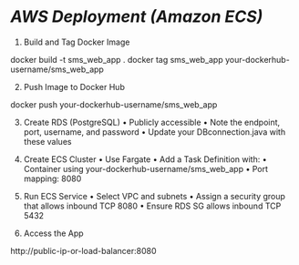 # ***AWS Deployment (Amazon ECS)***

1. Build and Tag Docker Image

docker build -t sms_web_app .
docker tag sms_web_app your-dockerhub-username/sms_web_app

2. Push Image to Docker Hub

docker push your-dockerhub-username/sms_web_app

3. Create RDS (PostgreSQL)
	•	Publicly accessible
	•	Note the endpoint, port, username, and password
	•	Update your DBconnection.java with these values

4. Create ECS Cluster
	•	Use Fargate
	•	Add a Task Definition with:
	•	Container using your-dockerhub-username/sms_web_app
	•	Port mapping: 8080

5. Run ECS Service
	•	Select VPC and subnets
	•	Assign a security group that allows inbound TCP 8080
	•	Ensure RDS SG allows inbound TCP 5432

6. Access the App

  http://public-ip-or-load-balancer:8080



